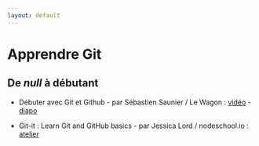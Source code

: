 ```yaml
---
layout: default
---
```



# Apprendre Git

## De _null_ à débutant

+ Débuter avec Git et Github - par Sébastien Saunier / Le Wagon : [vidéo](https://www.youtube.com/watch?v=V6Zo68uQPqE) - [diapo](http://sebastien.saunier.me/git-intro/#/)

+ Git-it : Learn Git and GitHub basics - par Jessica Lord / nodeschool.io : [atelier](https://github.com/jlord/git-it)

